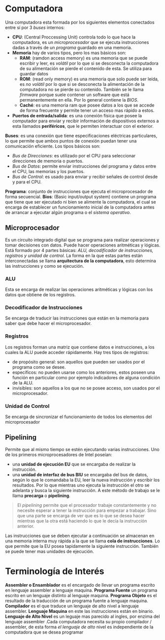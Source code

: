# Computadora
Una computadora esta formada por los siguientes elementos conectados entre sí por 3 *buses* internos:
- **CPU**: (Central Proccessing Unit) controla todo lo que hace la computadora, es un *microprocesador* que se ejecuta instrucciones dadas a través de un *programa* guardado en una memoria.
- **Memoria** hay de varios tipos, pero los mas básicos son:
	- **RAM**: (ramdon access memory) es una memoria que se puede escribir y leer, es *volátil* por lo que si se desconecta la computadora de su alimentación se pierde el contenido de esta. Se utiliza para guardar datos
	- **ROM**: (read only memory) es una memoria que solo puede ser leída, es *no volátil* por lo que si se desconecta la alimentación de la computadora no se pierde su contenido. También se le llama *firmware* porque suele contener un software que está permanentemente en ella. Por lo general contiene la *BIOS*.
	- **Caché**: es una memoria ram que posee datos a los que se accede de forma frecuente y permite tener un acceso mas rápido a estos.
- **Puertos de entrada/salida**: es una conexión física que posee la computador para enviar y recibir información de dispositivos externos a esta llamados **periféricos**, que le permiten interactuar con el exterior.

**Buses**: es una conexión que tiene especificaciones eléctricas particulares, lo que permite que ambos puntos de conexión puedan tener una comunicación eficiente. Los tipos básicos son:
- *Bus de Direcciones*: es utilizado por el CPU para seleccionar direcciones de memoria o puertos.
- *Bus de Datos*: permite enviar instrucciones del programa y datos entre el CPU, las memorias y los puertos. 
- *Bus de Control*: es usado para enviar y recibir señales de control desde y para el CPU.

**Programa**: conjunto de instrucciones que ejecuta el microprocesador de forma secuencial.
**Bios**: (Basic input/output system) contiene un programa que tiene que ser ejecutado ni bien se alimente la computadora, el cual se encarga de establecer un funcionamiento inicial de la computadora antes de arrancar a ejecutar algún programa o el *sistema operativo*.

## Microprocesador
Es un circuito integrado digital que se programa para realizar operaciones y tomar decisiones con datos. Puede hacer operaciones aritméticas y lógicas. Está formado por 4 partes básicas: *ALU, decodificador de instrucciones, registros y unidad de control*. La forma en la que estas partes están interconectadas se llama **arquitectura de la computadora**, esto determina las instrucciones y como se ejecución.

### ALU
Esta se encarga de realizar las operaciones aritméticas y lógicas con los datos que obtiene de los registros.
### Decodificador de Instrucciones
Se encarga de traducir las instrucciones que están en la memoria para saber que debe hacer el microprocesador.

### Registros
Los registros forman una matriz que contiene datos e instrucciones, a los cuales la ALU puede acceder rápidamente. Hay tres tipos de registros:
- de propósito general: son aquellos que pueden ser usados por el programa como se desee.
- específicos: no pueden usarse como los anteriores, estos poseen una función en particular como por ejemplo indicadores de alguna condición de la ALU.
- invisibles: son aquellos a los que no se posee acceso, son usados por el microprocesador.

### Unidad de Control
Se encarga de sincronizar el funcionamiento de todos los elementos del microprocesador


## Pipelining
Permite que al mismo tiempo se estén ejecutando varias instrucciones. Uno de los primeros microprocesadores de Intel poseían:
- una **unidad de ejecución EU** que se encargaba de realizar la instrucción.
- una **unidad de interfaz de bus BIU** se encargaba del bus de datos, según lo que le comandaba la EU, leer la nueva instrucción y escribir los resultados.
Por lo que mientras uno ejecuta la instrucción el otro se adelanta y busca la siguiente instrucción. A este método de trabajo se le llama **precarga** o **pipelining**.

>El *pipelining* permite que el procesador trabaje constantemente y no necesite esperar a tener la instrucción para empezar a trabajar. Sino que una parte se encarga de ver que es lo que se desea hacer mientras que la otra está haciendo lo que le decía la instrucción anterior.

Las instrucciones que se deben ejecutar a continuación se almacenan en una memoria interna muy rápida a la que se llama **cola de instrucciones**. Lo que permite que la EU posea tapidamente la siguiente instrucción.
También se puede tener mas unidades de ejecución.

# Terminología de Interés
**Assembler  o Ensamblador** es el encargado de llevar un programa escrito en lenguaje assembler a lenguaje maquina.
**Programa Fuente** un programa escrito en un lenguaje distinto al lenguaje maquina. 
**Programa Objeto** es el resultado de la traducción de un programa fuente a lenguaje maquina. 
**Compilador** es el que traduce un lenguaje de alto nivel a lenguaje assembler.
**Lenguaje Maquina** en este las instrucciones están en binario.
**Lenguaje de Alto Nivel** es un leguaje mas parecido al ingles, por enzima del lenguaje assembler .Cada computadora necesita su propio compilador / assembler, de esta forma *el lenguaje de alto* nivel es independiente de la computadora que se desea programar